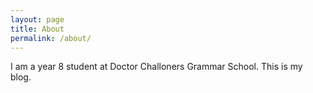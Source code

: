 ```yaml
---
layout: page
title: About
permalink: /about/
---
```


I am a year 8 student at Doctor Challoners Grammar School.
This is my blog.
